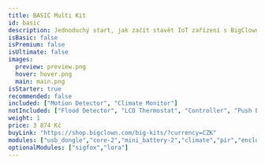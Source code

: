 ```yaml
---
title: BASIC Multi Kit
id: basic
description: Jednoduchý start, jak začít stavět IoT zařízení s BigClown!
isBasic: false
isPremium: false
isUltimate: false
images:
  preview: preview.png
  hover: hover.png
  main: main.png
isStarter: true
recommended: false
included: ["Motion Detector", "Climate Monitor"]
notIncluded: ["Flood Detector", "LCD Thermostat", "Controller", "Push Button", "CO2 Module"]
weight: 1
price: 3 874 Kč
buyLink: "https://shop.bigclown.com/big-kits/?currency=CZK"
modules: ["usb_dongle","core-2","mini_battery-2","climate","pir","enclosures-101-2"]
optionalModules: ["sigfox","lora"]
---
```

